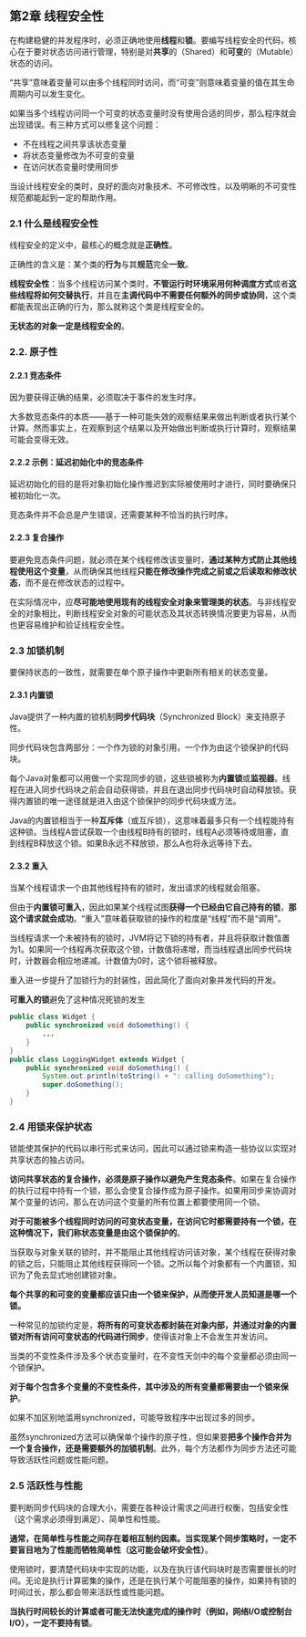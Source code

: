 ## 第2章 线程安全性

在构建稳健的并发程序时，必须正确地使用**线程**和**锁**。要编写线程安全的代码，核心在于要对状态访问进行管理，特别是对**共享**的（Shared）和**可变**的（Mutable）状态的访问。

“共享”意味着变量可以由多个线程同时访问，而“可变”则意味着变量的值在其生命周期内可以发生变化。

如果当多个线程访问同一个可变的状态变量时没有使用合适的同步，那么程序就会出现错误。有三种方式可以修复这个问题：

* 不在线程之间共享该状态变量
* 将状态变量修改为不可变的变量
* 在访问状态变量时使用同步

当设计线程安全的类时，良好的面向对象技术、不可修改性，以及明晰的不可变性规范都能起到一定的帮助作用。

### 2.1 什么是线程安全性

线程安全的定义中，最核心的概念就是**正确性**。

正确性的含义是：某个类的**行为**与其**规范**完全**一致**。

**线程安全性**：当多个线程访问某个类时，**不管运行时环境采用何种调度方式**或者**这些线程将如何交替执行**，并且在**主调代码中不需要任何额外的同步或协同**，这个类都能表现出正确的行为，那么就称这个类是线程安全的。

**无状态的对象一定是线程安全的**。

### 2.2. 原子性

#### 2.2.1 竞态条件

因为要获得正确的结果，必须取决于事件的发生时序。

大多数竞态条件的本质——基于一种可能失效的观察结果来做出判断或者执行某个计算。然而事实上，在观察到这个结果以及开始做出判断或执行计算时，观察结果可能会变得无效。

#### 2.2.2 示例：延迟初始化中的竞态条件

延迟初始化的目的是将对象初始化操作推迟到实际被使用时才进行，同时要确保只被初始化一次。

竞态条件并不会总是产生错误，还需要某种不恰当的执行时序。

#### 2.2.3 复合操作

要避免竞态条件问题，就必须在某个线程修改该变量时，**通过某种方式防止其他线程使用这个变量**，从而确保其他线程**只能在修改操作完成之前或之后读取和修改状态**，而不是在修改状态的过程中。

在实际情况中，应**尽可能地使用现有的线程安全对象来管理类的状态**。与非线程安全的对象相比，判断线程安全对象的可能状态及其状态转换情况要更为容易，从而也更容易维护和验证线程安全性。

### 2.3 加锁机制

要保持状态的一致性，就需要在单个原子操作中更新所有相关的状态变量。

#### 2.3.1 内置锁

Java提供了一种内置的锁机制**同步代码块**（Synchronized Block）来支持原子性。

同步代码块包含两部分：一个作为锁的对象引用，一个作为由这个锁保护的代码块。

每个Java对象都可以用做一个实现同步的锁，这些锁被称为**内置锁**或**监视器**。线程在进入同步代码块之前会自动获得锁，并且在退出同步代码块时自动释放锁。获得内置锁的唯一途径就是进入由这个锁保护的同步代码块或方法。

Java的内置锁相当于一种**互斥体**（或互斥锁），这意味着最多只有一个线程能持有这种锁。当线程A尝试获取一个由线程B持有的锁时，线程A必须等待或阻塞，直到线程B释放这个锁。如果B永远不释放锁，那么A也将永远等待下去。

#### 2.3.2 重入

当某个线程请求一个由其他线程持有的锁时，发出请求的线程就会阻塞。

但由于**内置锁可重入**，因此如果某个线程试图**获得一个已经由它自己持有的锁**，**那这个请求就会成功**。“重入”意味着获取锁的操作的粒度是“线程”而不是“调用”。

当线程请求一个未被持有的锁时，JVM将记下锁的持有者，并且将获取计数值置为1。如果同一个线程再次获取这个锁，计数值将递增，而当线程退出同步代码块时，计数器会相应地递减。计数值为0时，这个锁将被释放。

重入进一步提升了加锁行为的封装性，因此简化了面向对象并发代码的开发。

**可重入的锁**避免了这种情况死锁的发生

```java
public class Widget {
    public synchronized void doSomething() {
        ...
    }
}
public class LoggingWidget extends Widget {
    public synchronized void doSomething() {
        System.out.println(toString() + ": calling doSomething");
        super.doSomething();
    }
}
```

### 2.4 用锁来保护状态

锁能使其保护的代码以串行形式来访问，因此可以通过锁来构造一些协议以实现对共享状态的独占访问。

**访问共享状态的复合操作，必须是原子操作以避免产生竞态条件**。如果在复合操作的执行过程中持有一个锁，那么会使复合操作成为原子操作。如果用同步来协调对某个变量的访问，那么在访问这个变量的所有位置上都要使用同一个锁。

**对于可能被多个线程同时访问的可变状态变量，在访问它时都需要持有一个锁，在这种情况下，我们称状态变量是由这个锁保护的**。

当获取与对象关联的锁时，并不能阻止其他线程访问该对象，某个线程在获得对象的锁之后，只能阻止其他线程获得同一个锁。之所以每个对象都有一个内置锁，知识为了免去显式地创建锁对象。

**每个共享的和可变的变量都应该只由一个锁来保护，从而使开发人员知道是哪一个锁。**

一种常见的加锁约定是，**将所有的可变状态都封装在对象内部，并通过对象的内置锁对所有访问可变状态的代码进行同步**，使得该对象上不会发生并发访问。

当类的不变性条件涉及多个状态变量时，在不变性天剑中的每个变量都必须由同一个锁保护。

**对于每个包含多个变量的不变性条件，其中涉及的所有变量都需要由一个锁来保护**。

如果不加区别地滥用synchronized，可能导致程序中出现过多的同步。

虽然synchronized方法可以确保单个操作的原子性，但如果要**把多个操作合并为一个复合操作，还是需要额外的加锁机制**。此外，每个方法都作为同步方法还可能导致活跃性问题或性能问题。

### 2.5 活跃性与性能

要判断同步代码块的合理大小，需要在各种设计需求之间进行权衡，包括安全性（这个需求必须得到满足）、简单性和性能。

**通常，在简单性与性能之间存在着相互制约因素。当实现某个同步策略时，一定不要盲目地为了性能而牺牲简单性（这可能会破坏安全性）**。

使用锁时，要清楚代码块中实现的功能，以及在执行该代码块时是否需要很长的时间。无论是执行计算密集的操作，还是在执行某个可能阻塞的操作，如果持有锁的时间过长，那么都会带来活跃性或性能问题。

**当执行时间较长的计算或者可能无法快速完成的操作时（例如，网络I/O或控制台I/O），一定不要持有锁**。
